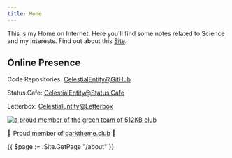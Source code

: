 ```yaml
---
title: Home
---
```

<p>This is my Home on Internet. Here you'll find some notes related to Science and my Interests. Find out about this <a href="/about/">Site</a>.</p>
<h2>Online Presence</h2>
<p>Code Repositories: <a href="https://github.com/stardoom4">CelestialEntity@GitHub</a></p>
<p>Status.Cafe: <a href="https://status.cafe/users/celestialentity">CelestialEntity@Status.Cafe</a></p>
<p>Letterbox: <a href="https://letterboxd.com/celestialentity/">CelestialEntity@Letterbox</a></p>
<a href="https://512kb.club"><img src="https://512kb.club/assets/images/green-team.svg" alt="a proud member of the green team of 512KB club" /></a>
<p>👻 Proud member of <a href="https://darktheme.club/">darktheme.club</a> 👻</p>
{{ $page := .Site.GetPage "/about" }}
